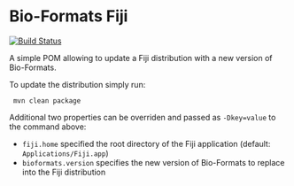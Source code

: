 Bio-Formats Fiji
================

[![Build Status](https://travis-ci.org/openmicroscopy/bio-formats-fiji.svg)](https://travis-ci.org/openmicroscopy/bio-formats-fiji)

A simple POM allowing to update a Fiji distribution with a new version of
Bio-Formats.

To update the distribution simply run:

     mvn clean package

Additional two properties can be overriden and passed as `-Dkey=value` to
the command above:

- `fiji.home` specified the root directory of the Fiji application (default: `Applications/Fiji.app`)
- `bioformats.version` specifies the new version of Bio-Formats to replace into the Fiji distribution
